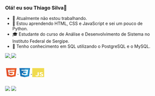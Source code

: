 ### Olá! eu sou Thiago Silva👋


- 🔭 Atualmente não estou trabalhando.
- 🌱 Estou aprendendo HTML, CSS e JavaScript e sei um pouco de Python.
- 🎓 Estudante do curso de Análise e Desenvolvimento de Sistema no Instituto Federal de Sergipe.
- 📄 Tenho conhecimento em SQL utilizando o PostgreSQL e o MySQL.



<div>
  <a href="https://github.com/thiagodevcodes">
  <img height="180em" src="https://github-readme-stats.vercel.app/api/top-langs/?username=thiagodevcodes&layout=compact&langs_count=7&theme=dracula"/>
  <img height="180em" src="https://github-readme-stats.vercel.app/api?username=thiagodevcodes&show_icons=true&theme=dracula&include_all_commits=true&count_private=true"/>
</div>

##
  
<div>
  <img align="center" alt="Thiago-HTML" height="30" width="40" src="https://raw.githubusercontent.com/devicons/devicon/master/icons/html5/html5-original.svg">
  <img align="center" alt="Thiago-CSS" height="30" width="40" src="https://raw.githubusercontent.com/devicons/devicon/master/icons/css3/css3-original.svg">
  <img align="center" alt="Thiago-Js" height="30" width="40" src="https://raw.githubusercontent.com/devicons/devicon/master/icons/javascript/javascript-plain.svg">
</div>
  
##

<div>
  <a href="https://www.instagram.com/thiagosilvazx/"><img src="https://img.shields.io/badge/Instagram-E4405F?style=for-the-badge&logo=instagram&logoColor=white" target="__blank"></a>
  <a href="https://www.linkedin.com/in/thiagosilvaweb/"><img src="https://img.shields.io/badge/LinkedIn-0077B5?style=for-the-badge&logo=linkedin&logoColor=white" target="__blank"></a>
</div>
  




